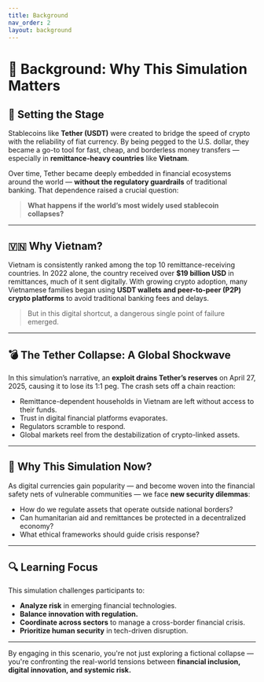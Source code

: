 ```yaml
---
title: Background
nav_order: 2
layout: background
---
```


# 🧠 Background: Why This Simulation Matters

## 📌 Setting the Stage

Stablecoins like **Tether (USDT)** were created to bridge the speed of crypto with the reliability of fiat currency. By being pegged to the U.S. dollar, they became a go-to tool for fast, cheap, and borderless money transfers — especially in **remittance-heavy countries** like **Vietnam**.

Over time, Tether became deeply embedded in financial ecosystems around the world — **without the regulatory guardrails** of traditional banking. That dependence raised a crucial question:

> **What happens if the world’s most widely used stablecoin collapses?**

---

## 🇻🇳 Why Vietnam?

Vietnam is consistently ranked among the top 10 remittance-receiving countries. In 2022 alone, the country received over **$19 billion USD** in remittances, much of it sent digitally. With growing crypto adoption, many Vietnamese families began using **USDT wallets and peer-to-peer (P2P) crypto platforms** to avoid traditional banking fees and delays.

> But in this digital shortcut, a dangerous single point of failure emerged.

---

## 💣 The Tether Collapse: A Global Shockwave

In this simulation’s narrative, an **exploit drains Tether’s reserves** on April 27, 2025, causing it to lose its 1:1 peg. The crash sets off a chain reaction:

- Remittance-dependent households in Vietnam are left without access to their funds.
- Trust in digital financial platforms evaporates.
- Regulators scramble to respond.
- Global markets reel from the destabilization of crypto-linked assets.

---

## 🎯 Why This Simulation Now?

As digital currencies gain popularity — and become woven into the financial safety nets of vulnerable communities — we face **new security dilemmas**:

- How do we regulate assets that operate outside national borders?
- Can humanitarian aid and remittances be protected in a decentralized economy?
- What ethical frameworks should guide crisis response?

---

## 🔍 Learning Focus

This simulation challenges participants to:

- **Analyze risk** in emerging financial technologies.
- **Balance innovation with regulation.**
- **Coordinate across sectors** to manage a cross-border financial crisis.
- **Prioritize human security** in tech-driven disruption.

---

By engaging in this scenario, you're not just exploring a fictional collapse — you're confronting the real-world tensions between **financial inclusion, digital innovation, and systemic risk.**
